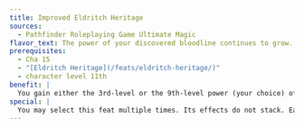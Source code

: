 ```yaml
---
title: Improved Eldritch Heritage
sources:
  - Pathfinder Roleplaying Game Ultimate Magic
flavor_text: The power of your discovered bloodline continues to grow.
prerequisites:
  - Cha 15
  - "[Eldritch Heritage](/feats/eldritch-heritage/)"
  - character level 11th
benefit: |
  You gain either the 3rd-level or the 9th-level power (your choice) of the bloodline you selected with the [Eldritch Heritage](/feats/eldritch-heritage/) feat. For purposes of using that power, treat your sorcerer level as equal to your character level --2, even if you have levels in sorcerer. You do not gain any of the other bloodline abilities.
special: |
  You may select this feat multiple times. Its effects do not stack. Each time you select the feat, it applies to a different bloodline power for that bloodline available at sorcerer level 3 or 9.
---
```


